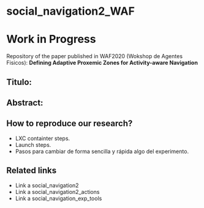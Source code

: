 # social_navigation2_WAF
# Work in Progress
Repository of the paper published in WAF2020 (Wokshop de Agentes Fisicos): <b>Defining Adaptive Proxemic Zones for Activity-aware Navigation</b>
## Titulo:
## Abstract:

## How to reproduce our research? 
- LXC containter steps.
- Launch steps.
- Pasos para cambiar de forma sencilla y rápida algo del experimento.

## Related links
- Link a social_navigation2
- Link a social_navigation2_actions
- Link a social_navigation_exp_tools



